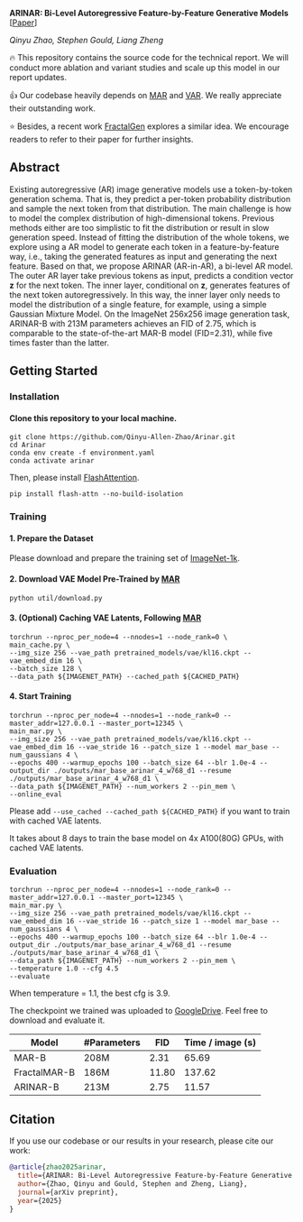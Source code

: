 **ARINAR: Bi-Level Autoregressive Feature-by-Feature Generative Models** [[Paper]()]

*Qinyu Zhao, Stephen Gould, Liang Zheng*

:fire: This repository contains the source code for the technical report. We will conduct more ablation and variant studies and scale up this model in our report updates. 

:+1: Our codebase heavily depends on [MAR](https://github.com/LTH14/mar) and [VAR](https://github.com/FoundationVision/VAR). We really appreciate their outstanding work.

:star: Besides, a recent work [FractalGen](https://github.com/LTH14/fractalgen) explores a similar idea. We encourage readers to refer to their paper for further insights.

## Abstract
Existing autoregressive (AR) image generative models use a token-by-token generation schema. That is, they predict a per-token probability distribution and sample the next token from that distribution. The main challenge is how to model the complex distribution of high-dimensional tokens. Previous methods either are too simplistic to fit the distribution or result in slow generation speed. Instead of fitting the distribution of the whole tokens, we explore using a AR model to generate each token in a feature-by-feature way, i.e., taking the generated features as input and generating the next feature. Based on that, we propose ARINAR (AR-in-AR), a bi-level AR model. The outer AR layer take previous tokens as input, predicts a condition vector $\boldsymbol{z}$ for the next token. The inner layer, conditional on $\boldsymbol{z}$, generates features of the next token autoregressively. In this way, the inner layer only needs to model the distribution of a single feature, for example, using a simple Gaussian Mixture Model. On the ImageNet 256x256 image generation task, ARINAR-B with 213M parameters achieves an FID of 2.75, which is comparable to the state-of-the-art MAR-B model (FID=2.31), while five times faster than the latter.

## Getting Started

### Installation
####  Clone this repository to your local machine.

```
git clone https://github.com/Qinyu-Allen-Zhao/Arinar.git
cd Arinar
conda env create -f environment.yaml
conda activate arinar
```

Then, please install [FlashAttention](https://github.com/Dao-AILab/flash-attention).
```
pip install flash-attn --no-build-isolation
```


### Training
#### 1. Prepare the Dataset
Please download and prepare the training set of [ImageNet-1k](http://www.image-net.org/challenges/LSVRC/2012/index). 


#### 2. Download VAE Model Pre-Trained by [MAR](https://github.com/LTH14/mar)
```
python util/download.py
```

#### 3. (Optional) Caching VAE Latents, Following [MAR](https://github.com/LTH14/mar)
```
torchrun --nproc_per_node=4 --nnodes=1 --node_rank=0 \
main_cache.py \
--img_size 256 --vae_path pretrained_models/vae/kl16.ckpt --vae_embed_dim 16 \
--batch_size 128 \
--data_path ${IMAGENET_PATH} --cached_path ${CACHED_PATH}
```

#### 4. Start Training
```
torchrun --nproc_per_node=4 --nnodes=1 --node_rank=0 --master_addr=127.0.0.1 --master_port=12345 \
main_mar.py \
--img_size 256 --vae_path pretrained_models/vae/kl16.ckpt --vae_embed_dim 16 --vae_stride 16 --patch_size 1 --model mar_base --num_gaussians 4 \
--epochs 400 --warmup_epochs 100 --batch_size 64 --blr 1.0e-4 --output_dir ./outputs/mar_base_arinar_4_w768_d1 --resume ./outputs/mar_base_arinar_4_w768_d1 \
--data_path ${IMAGENET_PATH} --num_workers 2 --pin_mem \
--online_eval
```
Please add ```--use_cached --cached_path ${CACHED_PATH}``` if you want to train with cached VAE latents.

It takes about 8 days to train the base model on 4x A100(80G) GPUs, with cached VAE latents.


### Evaluation
```
torchrun --nproc_per_node=4 --nnodes=1 --node_rank=0 --master_addr=127.0.0.1 --master_port=12345 \
main_mar.py \
--img_size 256 --vae_path pretrained_models/vae/kl16.ckpt --vae_embed_dim 16 --vae_stride 16 --patch_size 1 --model mar_base --num_gaussians 4 \
--epochs 400 --warmup_epochs 100 --batch_size 64 --blr 1.0e-4 --output_dir ./outputs/mar_base_arinar_4_w768_d1 --resume ./outputs/mar_base_arinar_4_w768_d1 \
--data_path ${IMAGENET_PATH} --num_workers 2 --pin_mem \
--temperature 1.0 --cfg 4.5
--evaluate
```
When temperature = 1.1, the best cfg is 3.9.

The checkpoint we trained was uploaded to [GoogleDrive](https://drive.google.com/drive/folders/1Mq5SbG-oKPOwmaz3i-9d8PKpW12yPdRE?usp=sharing). Feel free to download and evaluate it.

| Model  | #Parameters      | FID  | Time / image (s) |
|---------| --------------|------|------------------|
| MAR-B | 208M | 2.31 | 65.69           |
| FractalMAR-B | 186M | 11.80 | 137.62          |
| ARINAR-B | 213M | 2.75 | 11.57           |


## Citation

If you use our codebase or our results in your research, please cite our work:

```bibtex
@article{zhao2025arinar,
  title={ARINAR: Bi-Level Autoregressive Feature-by-Feature Generative Models},
  author={Zhao, Qinyu and Gould, Stephen and Zheng, Liang},
  journal={arXiv preprint},
  year={2025}
}
```